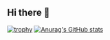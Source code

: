 ## Hi there 👋

<!--
**DongSamE/DongSamE** is a ✨ _special_ ✨ repository because its `README.md` (this file) appears on your GitHub profile.

Here are some ideas to get you started:

- 🔭 I’m currently working on ...
- 🌱 I’m currently learning ...
- 👯 I’m looking to collaborate on ...
- 🤔 I’m looking for help with ...
- 💬 Ask me about ...
- 📫 How to reach me: ...
- 😄 Pronouns: ...
- ⚡ Fun fact: ... -->
[![trophy](https://github-profile-trophy.vercel.app/?username=DongSamE&row=2&column=3&theme=onestar&title=MultipleLang,Experience,Commits)](https://github.com/ryo-ma/github-profile-trophy)
[![Anurag's GitHub stats](https://github-readme-stats.vercel.app/api?username=DongSamE)](https://github.com/anuraghazra/github-readme-stats)
